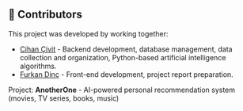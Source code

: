 ## 👥 Contributors

This project was developed by working together:

- [Cihan Çivit](https://github.com/CivitCihan) - Backend development, database management, data collection and organization, Python-based artificial intelligence algorithms.
- [Furkan Dinç](https://github.com/furkandincc) - Front-end development, project report preparation.

Project: **AnotherOne** - AI-powered personal recommendation system (movies, TV series, books, music)
